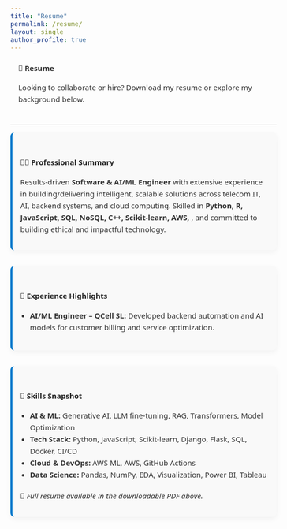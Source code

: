 ```yaml
---
title: "Resume"
permalink: /resume/
layout: single
author_profile: true
---
```

<style>
  body, h1, h2, h3, p, li {
    font-family: 'Segoe UI', Roboto, Helvetica, Arial, sans-serif;
    font-size: 15px;
    color: #333;
    line-height: 1.6;
  }
  section {
    padding: 0 1rem;
    max-width: 900px;
    margin-left: auto;
    margin-right: auto;
    margin-bottom: 2.5rem;
  }
  ul {
    padding-left: 1.3em;
    margin-bottom: 1.2rem;
  }
  h2 {
    font-weight: 600;
    color: #222;
    margin-top: 2rem;
    margin-bottom: 1rem;
  }
  .btn--primary {
    display: inline-block;
    padding: 0.5rem 1rem;
    background-color: #007acc;
    color: #fff;
    text-decoration: none;
    border-radius: 5px;
    transition: background 0.3s ease;
  }
  .btn--primary:hover {
    background-color: #005ea8;
  }
  .highlight-block {
    background-color: #f9f9f9;
    border-left: 4px solid #007acc;
    padding: 1rem;
    border-radius: 8px;
    margin-bottom: 2rem;
    box-shadow: 0 4px 12px rgba(0,0,0,0.05);
  }
</style>

<section>
  <h1>📄 Resume</h1>

  <p>Looking to collaborate or hire? Download my resume or explore my background below.</p>

</section>

<hr>

<section class="highlight-block">
  <h2>🧑‍💼 Professional Summary</h2>

  <p>
    Results-driven <strong>Software & AI/ML Engineer</strong> with extensive experience in building/delivering intelligent, scalable solutions across telecom IT, AI, backend systems, and cloud computing. Skilled in <strong>Python, R, JavaScript, SQL, NoSQL, C++, Scikit-learn, AWS, </strong>, and committed to building ethical and impactful technology.
  </p>
</section>

<section class="highlight-block">
  <h2>💼 Experience Highlights</h2>
  <ul>
    <li><strong>AI/ML Engineer – QCell SL:</strong> Developed backend automation and AI models for customer billing and service optimization.</li>
 
  </ul>
</section>

<section class="highlight-block">
  <h2>🧠 Skills Snapshot</h2>
  <ul>
    <li><strong>AI & ML:</strong> Generative AI, LLM fine-tuning, RAG, Transformers, Model Optimization</li>
    <li><strong>Tech Stack:</strong> Python, JavaScript, Scikit-learn, Django, Flask, SQL, Docker, CI/CD</li>
    <li><strong>Cloud & DevOps:</strong> AWS ML, AWS, GitHub Actions</li>
    <li><strong>Data Science:</strong> Pandas, NumPy, EDA, Visualization, Power BI, Tableau</li>
  </ul>
  <p>📎 <em>Full resume available in the downloadable PDF above.</em></p>
</section>
